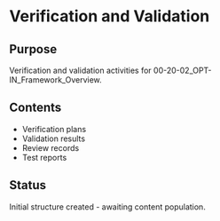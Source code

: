 # Verification and Validation

## Purpose
Verification and validation activities for 00-20-02_OPT-IN_Framework_Overview.

## Contents
- Verification plans
- Validation results
- Review records
- Test reports

## Status
Initial structure created - awaiting content population.
